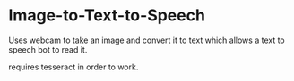 # Image-to-Text-to-Speech
Uses webcam to take an image and convert it to text which allows a text to speech bot to read it.


requires tesseract in order to work.
